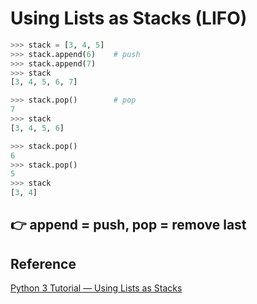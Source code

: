 # Using Lists as Stacks (LIFO)

```python
>>> stack = [3, 4, 5]
>>> stack.append(6)    # push
>>> stack.append(7)
>>> stack
[3, 4, 5, 6, 7]

>>> stack.pop()        # pop
7
>>> stack
[3, 4, 5, 6]

>>> stack.pop()
6
>>> stack.pop()
5
>>> stack
[3, 4]

```
👉 append = push, pop = remove last
---
## Reference
[Python 3 Tutorial — Using Lists as Stacks](https://docs.python.org/3/tutorial/datastructures.html#using-lists-as-stacks)
